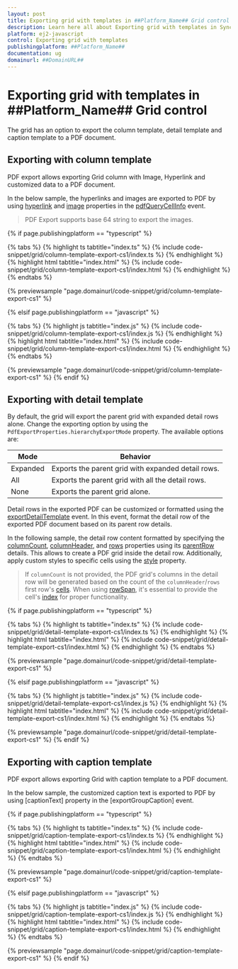 ```yaml
---
layout: post
title: Exporting grid with templates in ##Platform_Name## Grid control | Syncfusion
description: Learn here all about Exporting grid with templates in Syncfusion ##Platform_Name## Grid control of Syncfusion Essential JS 2 and more.
platform: ej2-javascript
control: Exporting grid with templates
publishingplatform: ##Platform_Name##
documentation: ug
domainurl: ##DomainURL##
---
```


# Exporting grid with templates in ##Platform_Name## Grid control

The grid has an option to export the column template, detail template and caption template to a PDF document.

## Exporting with column template

PDF export allows exporting Grid column with Image, Hyperlink and customized data to a PDF document.

In the below sample, the hyperlinks and images are exported to PDF by using [hyperlink](../../api/grid/pdfQueryCellInfoEventArgs/#hyperlink) and [image](../../api/grid/pdfQueryCellInfoEventArgs/#image) properties in the [pdfQueryCellInfo](../../api/grid/#pdfquerycellinfo) event.

> PDF Export supports base 64 string to export the images.

{% if page.publishingplatform == "typescript" %}

 {% tabs %}
{% highlight ts tabtitle="index.ts" %}
{% include code-snippet/grid/column-template-export-cs1/index.ts %}
{% endhighlight %}
{% highlight html tabtitle="index.html" %}
{% include code-snippet/grid/column-template-export-cs1/index.html %}
{% endhighlight %}
{% endtabs %}
        
{% previewsample "page.domainurl/code-snippet/grid/column-template-export-cs1" %}

{% elsif page.publishingplatform == "javascript" %}

{% tabs %}
{% highlight js tabtitle="index.js" %}
{% include code-snippet/grid/column-template-export-cs1/index.js %}
{% endhighlight %}
{% highlight html tabtitle="index.html" %}
{% include code-snippet/grid/column-template-export-cs1/index.html %}
{% endhighlight %}
{% endtabs %}

{% previewsample "page.domainurl/code-snippet/grid/column-template-export-cs1" %}
{% endif %}

## Exporting with detail template

By default, the grid will export the parent grid with expanded detail rows alone. Change the exporting option by using the `PdfExportProperties.hierarchyExportMode` property. The available options are:

| Mode     | Behavior    |
|----------|-------------|
| Expanded | Exports the parent grid with expanded detail rows. |
| All      | Exports the parent grid with all the detail rows. |
| None     | Exports the parent grid alone. |

Detail rows in the exported PDF can be customized or formatted using the [exportDetailTemplate](../../api/grid/#exportdetailtemplate) event. In this event, format the detail row of the exported PDF document based on its parent row details.

In the following sample, the detail row content formatted by specifying the [columnCount](../../api/grid/detailTemplateProperties/#columncount), [columnHeader](../../api/grid/detailTemplateProperties/#columnheader), and [rows](../../api/grid/detailTemplateProperties/#rows) properties using its [parentRow](../../api/grid/exportDetailTemplateEventArgs/#parentrow) details. This allows to create a PDF grid inside the detail row. Additionally, apply custom styles to specific cells using the [style](../../api/grid/detailTemplateCell/#style) property.

> If `columnCount` is not provided, the PDF grid's columns in the detail row will be generated based on the count of the `columnHeader`/`rows` first row's [cells](../../api/grid/detailTemplateRow/#cells).
> When using [rowSpan](../../api/grid/detailTemplateCell/#rowspan), it's essential to provide the cell's [index](../../api/grid/detailTemplateCell/#index) for proper functionality.

{% if page.publishingplatform == "typescript" %}

 {% tabs %}
{% highlight ts tabtitle="index.ts" %}
{% include code-snippet/grid/detail-template-export-cs1/index.ts %}
{% endhighlight %}
{% highlight html tabtitle="index.html" %}
{% include code-snippet/grid/detail-template-export-cs1/index.html %}
{% endhighlight %}
{% endtabs %}
        
{% previewsample "page.domainurl/code-snippet/grid/detail-template-export-cs1" %}

{% elsif page.publishingplatform == "javascript" %}

{% tabs %}
{% highlight js tabtitle="index.js" %}
{% include code-snippet/grid/detail-template-export-cs1/index.js %}
{% endhighlight %}
{% highlight html tabtitle="index.html" %}
{% include code-snippet/grid/detail-template-export-cs1/index.html %}
{% endhighlight %}
{% endtabs %}

{% previewsample "page.domainurl/code-snippet/grid/detail-template-export-cs1" %}
{% endif %}

## Exporting with caption template

PDF export allows exporting Grid with caption template to a PDF document.

In the below sample, the customized caption text is exported to PDF by using [captionText] property in the [exportGroupCaption] event.

{% if page.publishingplatform == "typescript" %}

 {% tabs %}
{% highlight ts tabtitle="index.ts" %}
{% include code-snippet/grid/caption-template-export-cs1/index.ts %}
{% endhighlight %}
{% highlight html tabtitle="index.html" %}
{% include code-snippet/grid/caption-template-export-cs1/index.html %}
{% endhighlight %}
{% endtabs %}
        
{% previewsample "page.domainurl/code-snippet/grid/caption-template-export-cs1" %}

{% elsif page.publishingplatform == "javascript" %}

{% tabs %}
{% highlight js tabtitle="index.js" %}
{% include code-snippet/grid/caption-template-export-cs1/index.js %}
{% endhighlight %}
{% highlight html tabtitle="index.html" %}
{% include code-snippet/grid/caption-template-export-cs1/index.html %}
{% endhighlight %}
{% endtabs %}

{% previewsample "page.domainurl/code-snippet/grid/caption-template-export-cs1" %}
{% endif %}